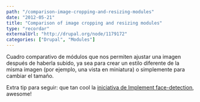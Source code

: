 ```yaml
---
path: "/comparison-image-cropping-and-resizing-modules"
date: "2012-05-21"
title: "Comparison of image cropping and resizing modules"
type: "recordar"
externalUrl: "http://drupal.org/node/1179172"
categories: ["Drupal", "Modules"]
---
```


Cuadro comparativo de módulos que nos permiten ajustar una imagen después de haberla subido, ya sea para crear un estilo diferente de la misma imagen (por ejemplo, una vista en miniatura) o simplemente para cambiar el tamaño.

Extra tip para seguir: que tan cool la [iniciativa de Implement face-detection](http://drupal.org/node/910142), awesome!